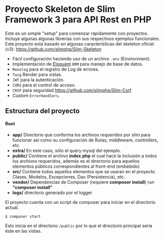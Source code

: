 # Proyecto Skeleton de Slim Framework 3 para API Rest en PHP 
Este es un simple "setup" para comenzar rápidamente con proyectos. Incluye algunas algunas librerías con sus respectivos ejemplos funcionales. Este proyecto esta basado en algunas características del skeleton oficial (v3): https://github.com/slimphp/Slim-Skeleton 

* Fácil configuración haciendo uso de un archivo `.env` (Environment).
* Implementación de [Eloquent](https://laravel.com/docs/5.8/eloquent) `ORM` para manejo de base de datos.
* `Monolog` para el registro de Log de errores.
* `Twig` Render para vistas.
* `JWT` para la autenticación.
* `CORS` para el control de acceso.
* `CRSF` para seguridad https://github.com/slimphp/Slim-Csrf.
* Custom `ErrorHandlers`.

## Estructura del proyecto
#### Root

* __app/__ Directorio que conforma los archivos requeridos por slim para funcionar así como su configuración de Rutas, middleware, controllers, etc.  
* __extra/__ En este caso, sólo el query mysql del ejemplo.
* __public/__ Contiene el archivo __index.php__ el cual hace la inclusión a todos los archivos requeridos, además es el directorio para aquellos elementos públicos correspondientes al front-end (embebido)
* __src/__ Contiene todos aquellos elementos que se usaran en el proyecto. Clases, Modelos, Excepciones, Dao (Persistencia), etc.
* __vendor/__ Dependencias de Composer (requiere __composer install__)
 run __"composer install"__ 
* __logs/__ directorio generado por el logger

El proyecto cuenta con un script de composer para iniciar en el directorio actual.
```
$ composer start
```
Esto inicia en el directorio `/public` por lo que el directorio principal sería éste en las vistas.